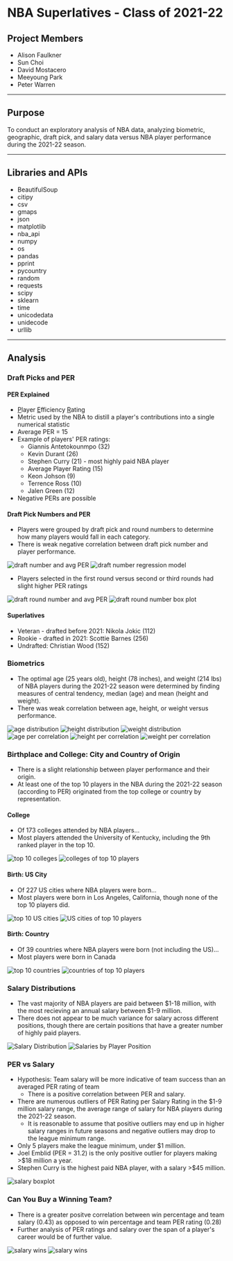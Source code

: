 # NBA Superlatives - Class of 2021-22

## Project Members
* Alison Faulkner
* Sun Choi
* David Mostacero
* Meeyoung Park
* Peter Warren

----
## Purpose
To conduct an exploratory analysis of NBA data, analyzing biometric, geographic, draft pick, and salary data versus NBA player performance during the 2021-22 season.

----

## Libraries and APIs
* BeautifulSoup
* citipy
* csv
* gmaps
* json
* matplotlib
* nba_api
* numpy
* os
* pandas
* pprint
* pycountry
* random
* requests
* scipy
* sklearn
* time
* unicodedata
* unidecode
* urllib

---- 
## Analysis
### Draft Picks and PER
#### PER Explained
* <ins>P</ins>layer <ins>E</ins>fficiency <ins>R</ins>ating
* Metric used by the NBA to distill a player's contributions into a single numerical statistic
* Average PER = 15
* Example of players' PER ratings:
  - Giannis Antetokounmpo (32)
  - Kevin Durant (26)
  - Stephen Curry (21) - most highly paid NBA player
  - Average Player Rating (15)
  - Keon Johson (9)
  - Terrence Ross (10)
  - Jalen Green (12)
* Negative PERs are possible

#### Draft Pick Numbers and PER
* Players were grouped by draft pick and round numbers to determine how many players would fall in each category.
* There is weak negative correlation between draft pick number and player performance.

![draft number and avg PER](draft_picks/images/draft_number_table.PNG)
![draft number regression model](draft_picks/images/NBA_linearregression.png)

* Players selected in the first round versus second or third rounds had slight higher PER ratings

![draft round number and avg PER](draft_picks/images/draft_round_table.PNG)
![draft round number box plot](draft_picks/images/NBA_boxplot.png)

#### Superlatives
* Veteran - drafted before 2021: Nikola Jokic (112)
* Rookie - drafted in 2021: Scottie Barnes (256)
* Undrafted: Christian Wood (152)

### Biometrics
* The optimal age (25 years old), height (78 inches), and weight (214 lbs) of NBA players during the 2021-22 season were determined by finding measures of central tendency, median (age) and mean (height and weight).
* There was weak correlation between age, height, or weight versus performance.

![age distribution](biometrics/output/age_distribution.png)
![height distribution](biometrics/output/height_distribution.png)
![weight distribution](biometrics/output/weight_distribution.png)
![age per correlation](biometrics/output/age_per.png)
![height per correlation](biometrics/output/height_per.png)
![weight per correlation](biometrics/output/weight_per.png)

### Birthplace and College: City and Country of Origin
* There is a slight relationship between player performance and their origin. 
* At least one of the top 10 players in the NBA during the 2021-22 season (according to PER) originated from the top college or country by representation.

#### College
* Of 173 colleges attended by NBA players...
* Most players attended the University of Kentucky, including the 9th ranked player in the top 10.

![top 10 colleges](origin/output_data/players_top10_2022_colleges.png)
![colleges of top 10 players](origin/output_data/players_top10_2022_colleges_by_PER.png)

#### Birth: US City
* Of 227 US cities where NBA players were born...
* Most players were born in Los Angeles, California, though none of the top 10 players did.

![top 10 US cities](origin/output_data/players_top10_2022_uscity.png)
![US cities of top 10 players](origin/output_data/players_top10_2022_uscity_by_PER.png)

#### Birth: Country
* Of 39 countries where NBA players were born (not including the US)...
* Most players were born in Canada

![top 10 countries](origin/output_data/players_top10_2022_countries.png)
![countries of top 10 players](origin/output_data/players_top10_2022_countries_by_PER.png)

### Salary Distributions
* The vast majority of NBA players are paid between $1-18 million, with the most recieving an annual salary between $1-9 million.
* There does not appear to be much variance for salary across different positions, though there are certain positions that have a greater number of highly paid players.

![Salary Distribution](salaries/NBA_Players_Salary_Distribution_full.png)
![Salaries by Player Position](salaries/sal_by_position.png)

### PER vs Salary
* Hypothesis: Team salary will be more indicative of team success than an averaged PER rating of team
  - There is a positive correlation between PER and salary.
* There are numerous outliers of PER Rating per Salary Rating in the $1-9 million salary range, the average range of salary for NBA players during the 2021-22 season.
  - It is reasonable to assume that positive outliers may end up in higher salary ranges in future seasons and negative outliers may drop to the league minimum range.
* Only 5 players make the league minimum, under $1 million.
* Joel Emblid (PER = 31.2) is the only positive outlier for players making >$18 million a year.
* Stephen Curry is the highest paid NBA player, with a salary >$45 million.

![salary boxplot](PER%20Salary/outputs/Plots.png)

### Can You Buy a Winning Team?
* There is a greater positve correlation between win percentage and team salary (0.43) as opposed to win percentage and team PER rating (0.28)
* Further analysis of PER ratings and salary over the span of a player's career would be of further value.

![salary wins](PER%20Salary/outputs/Salary_Wins.png)
![salary wins](PER%20Salary/outputs/PER_Wins)





